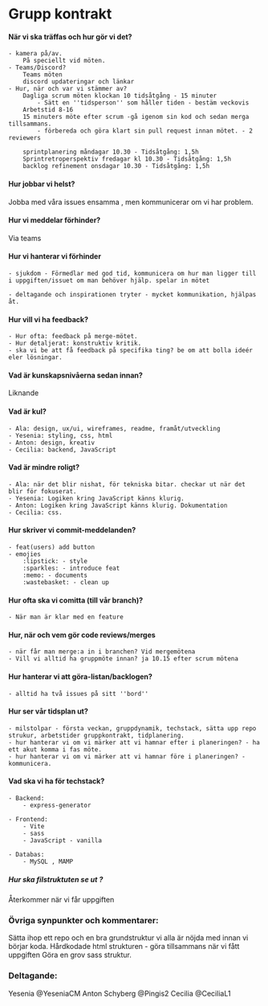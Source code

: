 
# Grupp kontrakt

#### När vi ska träffas och hur gör vi det? 

    - kamera på/av.
        På speciellt vid möten.
    - Teams/Discord?
        Teams möten
        discord updateringar och länkar
    - Hur, när och var vi stämmer av?
        Dagliga scrum möten klockan 10 tidsåtgång - 15 minuter
            - Sätt en ''tidsperson'' som håller tiden - bestäm veckovis
        Arbetstid 8-16
        15 minuters möte efter scrum -gå igenom sin kod och sedan merga tillsammans.
            - förbereda och göra klart sin pull request innan mötet. - 2 reviewers

        sprintplanering måndagar 10.30 - Tidsåtgång: 1,5h
        Sprintretroperspektiv fredagar kl 10.30 - Tidsåtgång: 1,5h
        backlog refinement onsdagar 10.30 - Tidsåtgång: 1,5h

#### Hur jobbar vi helst? 
  Jobba med våra issues ensamma , men kommunicerar om vi har problem.

#### Hur vi meddelar förhinder?
 Via teams 

#### Hur vi hanterar vi förhinder
    - sjukdom - Förmedlar med god tid, kommunicera om hur man ligger till i uppgiften/issuet om man behöver hjälp. spelar in mötet
    
    - deltagande och inspirationen tryter - mycket kommunikation, hjälpas åt.

#### Hur vill vi ha feedback? 
    - Hur ofta: feedback på merge-mötet.
    - Hur detaljerat: konstruktiv kritik.
    - ska vi be att få feedback på specifika ting? be om att bolla ideér eler lösningar.

#### Vad är kunskapsnivåerna sedan innan?
Liknande

#### Vad är kul? 

    - Ala: design, ux/ui, wireframes, readme, framåt/utveckling
    - Yesenia: styling, css, html
    - Anton: design, kreativ
    - Cecilia: backend, JavaScript

#### Vad är mindre roligt?

    - Ala: när det blir nishat, för tekniska bitar. checkar ut när det blir för fokuserat.
    - Yesenia: Logiken kring JavaScript känns klurig.
    - Anton: Logiken kring JavaScript känns klurig. Dokumentation
    - Cecilia: css. 

#### Hur skriver vi commit-meddelanden?
    - feat(users) add button
    - emojies 
        :lipstick: - style 
        :sparkles: - introduce feat
        :memo: - documents
        :wastebasket: - clean up
        

#### Hur ofta ska vi comitta (till vår branch)?
    - När man är klar med en feature

#### Hur, när och vem gör code reviews/merges
    - när får man merge:a in i branchen? Vid mergemötena
    - Vill vi alltid ha gruppmöte innan? ja 10.15 efter scrum mötena

#### Hur hanterar vi att göra-listan/backlogen?
    - alltid ha två issues på sitt ''bord''

#### Hur ser vår tidsplan ut?
    - milstolpar - första veckan, gruppdynamik, techstack, sätta upp repo strukur, arbetstider gruppkontrakt, tidplanering.
    - hur hanterar vi om vi märker att vi hamnar efter i planeringen? - ha ett akut komma i fas möte.
    - hur hanterar vi om vi märker att vi hamnar före i planeringen? - kommunicera.

#### Vad ska vi ha för techstack?

    - Backend: 
        - express-generator
        
    - Frontend:
        - Vite
        - sass 
        - JavaScript - vanilla

    - Databas:
        - MySQL , MAMP

##### Hur ska filstruktuten se ut ? 
Återkommer när vi får uppgiften

### Övriga synpunkter och kommentarer:

Sätta ihop ett repo och en bra grundstruktur vi alla är nöjda med innan vi börjar koda.
Hårdkodade html strukturen - göra tillsammans när vi fått uppgiften
Göra en grov sass struktur.

### Deltagande:
Yesenia @YeseniaCM
Anton Schyberg @Pingis2
Cecilia @CeciliaL1